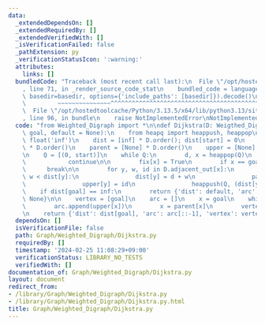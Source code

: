 ```yaml
---
data:
  _extendedDependsOn: []
  _extendedRequiredBy: []
  _extendedVerifiedWith: []
  _isVerificationFailed: false
  _pathExtension: py
  _verificationStatusIcon: ':warning:'
  attributes:
    links: []
  bundledCode: "Traceback (most recent call last):\n  File \"/opt/hostedtoolcache/Python/3.13.5/x64/lib/python3.13/site-packages/onlinejudge_verify/documentation/build.py\"\
    , line 71, in _render_source_code_stat\n    bundled_code = language.bundle(stat.path,\
    \ basedir=basedir, options={'include_paths': [basedir]}).decode()\n          \
    \         ~~~~~~~~~~~~~~~^^^^^^^^^^^^^^^^^^^^^^^^^^^^^^^^^^^^^^^^^^^^^^^^^^^^^^^^^^^^^^^^^^\n\
    \  File \"/opt/hostedtoolcache/Python/3.13.5/x64/lib/python3.13/site-packages/onlinejudge_verify/languages/python.py\"\
    , line 96, in bundle\n    raise NotImplementedError\nNotImplementedError\n"
  code: "from Weighted_Digraph import *\n\ndef Dijkstra(D: Weigthed_Digraph, start,\
    \ goal, default = None):\n    from heapq import heappush, heappop\n\n    inf =\
    \ float('inf')\n    dist = [inf] * D.order(); dist[start] = 0\n    fix = [False]\
    \ * D.order()\n    parent = [None] * D.order()\n    upper = [None] * D.order()\n\
    \n    Q = [(0, start)]\n    while Q:\n        d, x = heappop(Q)\n        if fix[x]:\n\
    \            continue\n\n        fix[x] = True\n        if x == goal:\n      \
    \      break\n\n        for y, w, id in D.adjacent_out[x]:\n            if d +\
    \ w < dist[y]:\n                dist[y] = d + w\n                parent[y] = x\n\
    \                upper[y] = id\n                heappush(Q, (dist[y], y))\n\n\
    \    if dist[goal] == inf:\n        return {'dist': default, 'arc': None, 'vertex':\
    \ None}\n\n    vertex = [goal]\n    arc = []\n    x = goal\n    while x != start:\n\
    \        arc.append(upper[x])\n        x = parent[x]\n        vertex.append(x)\n\
    \n    return {'dist': dist[goal], 'arc': arc[::-1], 'vertex': vertex[::-1]}\n"
  dependsOn: []
  isVerificationFile: false
  path: Graph/Weighted_Digraph/Dijkstra.py
  requiredBy: []
  timestamp: '2024-02-25 11:08:29+09:00'
  verificationStatus: LIBRARY_NO_TESTS
  verifiedWith: []
documentation_of: Graph/Weighted_Digraph/Dijkstra.py
layout: document
redirect_from:
- /library/Graph/Weighted_Digraph/Dijkstra.py
- /library/Graph/Weighted_Digraph/Dijkstra.py.html
title: Graph/Weighted_Digraph/Dijkstra.py
---
```

